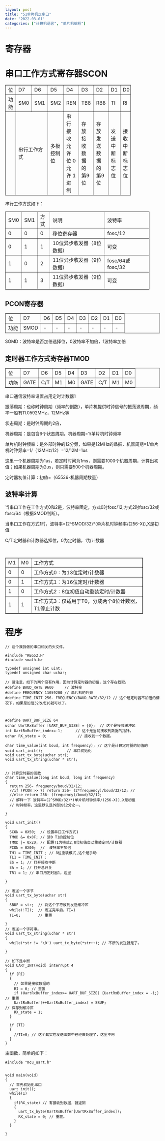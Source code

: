 ```yaml
---
layout: post
title: "51单片机之串口"
date: "2022-03-01"
categories: ["计算机语言", "单片机编程"]
---
```


# 寄存器

# 串口工作方式寄存器SCON

<table style="width: 81.1383%;" border="1" width="200" cellspacing="1" cellpadding="1"><tbody><tr><td style="width: 6.73401%;">位</td><td style="width: 12.7946%;">D7</td><td style="width: 26.0965%;">D6</td><td style="width: 12.4579%;">D5</td><td style="width: 20.7984%;">D4</td><td style="width: 8.22727%;">D3</td><td style="width: 5.6559%;">D2</td><td style="width: 2.51246%;">D1</td><td style="width: 109.453%;">D0</td></tr><tr><td style="width: 6.73401%;">功能</td><td style="width: 12.7946%;">SM0</td><td style="width: 26.0965%;">SM1</td><td style="width: 12.4579%;">SM2</td><td style="width: 20.7984%;">REN</td><td style="width: 8.22727%;">TB8</td><td style="width: 5.6559%;">RB8</td><td style="width: 2.51246%;">TI</td><td style="width: 109.453%;">RI</td></tr><tr><td style="width: 6.73401%;"></td><td style="width: 38.8911%;" colspan="2">串行工作方式</td><td style="width: 12.4579%;">多极控制位</td><td style="width: 20.7984%;">串行接收允许位 0允许 1进制</td><td style="width: 8.22727%;">存放接收数据的第9位</td><td style="width: 5.6559%;">存放发送数据的第9位</td><td style="width: 2.51246%;">发送中断标志位</td><td style="width: 109.453%;">接收中断标志位</td></tr></tbody></table>

串行工作方式如下：

<table style="width: 93.2619%;" border="1" width="200" cellspacing="1" cellpadding="1"><tbody><tr><td style="width: 6.70815%;">SM0</td><td style="width: 6.89857%;">SM1</td><td style="width: 8.91557%;">方式</td><td style="width: 43.6392%;">说明</td><td style="width: 254.025%;">波特率</td></tr><tr><td style="width: 6.70815%;">0</td><td style="width: 6.89857%;">0</td><td style="width: 8.91557%;">0</td><td style="width: 43.6392%;">移位寄存器</td><td style="width: 254.025%;">fosc/12</td></tr><tr><td style="width: 6.70815%;">0</td><td style="width: 6.89857%;">1</td><td style="width: 8.91557%;">1</td><td style="width: 43.6392%;">10位异步收发器（8位数据）</td><td style="width: 254.025%;">可变</td></tr><tr><td style="width: 6.70815%;">1</td><td style="width: 6.89857%;">0</td><td style="width: 8.91557%;">2</td><td style="width: 43.6392%;">11位异步收发器（9位数据）</td><td style="width: 254.025%;">fosc/64或fosc/32</td></tr><tr><td style="width: 6.70815%;">1</td><td style="width: 6.89857%;">1</td><td style="width: 8.91557%;">3</td><td style="width: 43.6392%;">11位异步收发器（9位数据）</td><td style="width: 254.025%;">可变</td></tr></tbody></table>

## PCON寄存器

<table border="1" width="200" cellspacing="1" cellpadding="1"><tbody><tr><td>位</td><td>D7</td><td>D6</td><td>D5</td><td>D4</td><td>D3</td><td>D2</td><td>D1</td><td>D0</td></tr><tr><td>功能</td><td>SMOD</td><td>-</td><td>-</td><td>-</td><td>-</td><td>-</td><td>-</td><td>-</td></tr></tbody></table>

SOMD：波特率是否加倍选择位，0波特率不加倍，1波特率加倍

## 定时器工作方式寄存器TMOD

<table border="1" width="200" cellspacing="1" cellpadding="1"><tbody><tr><td>位</td><td>D7</td><td>D6</td><td>D5</td><td>D4</td><td>D3</td><td>D2</td><td>D1</td><td>D0</td></tr><tr><td>功能</td><td>GATE</td><td>C/T</td><td>M1</td><td>M0</td><td>GATE</td><td>C/T</td><td>M1</td><td>M0</td></tr></tbody></table>

串口通信波特率设置占用定时计数器1

振荡周期：也称时钟周期（频率的倒数），单片机提供时钟信号的振荡源周期，频率一般有11.0592MHz，12MHz等

状态周期：是时钟周期的2倍，

机器周期：是包含6个状态周期，机器周期=1/单片机时钟频率

单片机时钟频率：是外部时钟的12分频，如果是12MHz的晶振，机器周期=1/单片机时钟频率=1/（12MHz/12）=12/12M=1us

这里一个机器周期为1us，若定时时间为1ms，则需要1000个机器周期，计算出初值；如果机器周期为2us，则只需要500个机器周期。

定时器初值计算：初值=（65536-机器周期数量）

## 波特率计算

当串口工作在工作方式0和2是，波特率固定，方式0时fosc/12;方式2时fosc/32或fosc/64（根据SMOD判断）。

当串口工作在方式1时，波特率=(2^SMOD/32)\*(单片机时钟频率/(256-X)),X是初值

C/T:定时器和计数器选择位，0为定时器，1为计数器

 

<table style="width: 89.122%;" border="1" width="200" cellspacing="1" cellpadding="1"><tbody><tr><td style="width: 8.09729%;">M1</td><td style="width: 8.56316%;">M0</td><td style="width: 331.588%;">工作方式</td></tr><tr><td style="width: 8.09729%;">0</td><td style="width: 8.56316%;">0</td><td style="width: 331.588%;">工作方式0：为13位定时/计数器</td></tr><tr><td style="width: 8.09729%;">0</td><td style="width: 8.56316%;">1</td><td style="width: 331.588%;">工作方式1：为16位定时/计数器</td></tr><tr><td style="width: 8.09729%;">1</td><td style="width: 8.56316%;">0</td><td style="width: 331.588%;">工作方式2：8位初值自动重装定时/计数器</td></tr><tr><td style="width: 8.09729%;">1</td><td style="width: 8.56316%;">1</td><td style="width: 331.588%;">工作方式3：仅适用于T0，分成两个8位计数器，T1停止计数</td></tr></tbody></table>

# 程序

```
// 这个我我做的串口相关的头文件，

#include "REG52.H" 
#include <math.h>

typedef unsigned int uint;
typedef unsigned char uchar;

// 请注意，如下的两个没有作用，因为计算定时器的初值，这个存在截取。
#define BAUD_RATE 9600     // 波特率
#define FREQUENCY 11059200 // 单片机的外频
#define TIME_INIT 256- FREQUENCY/BAUD_RATE/32/12 // 这个是定时器不加倍的情况下，如果是加倍32改成16就可以了。



#define UART_BUF_SIZE 64
uchar UartRxBuffer [UART_BUF_SIZE] = {0};  // 这个是接收缓冲区
int UartRxBuffer_index=-1;      // 这个是当前接收到数据的指针。
uchar RX_state = 0;              // 接收到一个数据。

char time_value(int boud, int frequency); // 这个是计算定时器的初值的
void uart_init();           // 串口初始化
void uart_tx_byte(uchar str);
void uart_tx_string(uchar * str);


// 计算定时器的函数
char time_value(long int boud, long int frequency)
{
  return 256- frequency/boud/32/12;
  //if (PCON >> 7) return 256- (2*frequency)/boud/32/12; //
  //else return 256- (frequency)/boud/32/12;
  // 解释一下 波特率=(2^SMOD/32)*(单片机时钟频率/(256-X)),X是初值
  // 时钟频率，这里默认是外部的12分之一。
  
}

void uart_init()
{
  SCON = 0X50;  // 设置串口工作方式1
  TMOD &= 0x0F; // 清0 T1的控制位
  TMOD |= 0x20; // 配置T1为模式2,8位初值自动重装定时/计数器
  PCON = 0X00;  //  波特率不加倍
  TH1 = TIME_INIT ; // 8位重装模式,这个是手动
  TL1 = TIME_INIT ;
  ES = 1; // 打开接收中断
  EA = 1; // 打开总开关
  TR1 = 1; // 串口用定时器1，这里
  
}

// 发送一个字节
void uart_tx_byte(uchar str)
{
  SBUF = str;  // 将这个字符放到发送缓冲区
  while(!TI);  // 发送完毕后，TI=1
  TI=0;        // 重置
  
}
// 发送一个字符串。
void uart_tx_string(uchar * str)
{
  while(*str != '\0') uart_tx_byte(*str++); // 不断的发送就是了。
  
}

// 如下是中断
void UART_INT(void) interrupt 4
{
  if (RI)
  {
    // 如果是接收数据的
    RI = 0; // 重置
    if (UartRxBuffer_index>= UART_BUF_SIZE) {UartRxBuffer_index = -1;} // 重置
    UartRxBuffer[++UartRxBuffer_index] = SBUF;                        // 保存到缓冲区
    RX_state = 1;
  }
  
  if (TI)
  {
    //TI=0; // 这个其实在发送函数中已经做处理了，这里不用
  }
}

```

主函数，简单的如下：

```
#include "mcu_uart.h"


void main(void)
{
  // 首先初始化串口
  uart_init();
  while(1)
  {
    if(RX_state) // 有接收到数据，就返回
    {
      uart_tx_byte(UartRxBuffer[UartRxBuffer_index]);
      RX_state = 0; // 重置。
    }
  }
  
}
```
